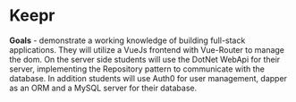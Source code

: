 # Keepr

**Goals** - demonstrate a working knowledge of building full-stack applications. They will utilize a VueJs frontend with Vue-Router to manage the dom. On the server side students will use the DotNet WebApi for their server, implementing the Repository pattern to communicate with the database. In addition students will use Auth0 for user management, dapper as an ORM and a MySQL server for their database.
